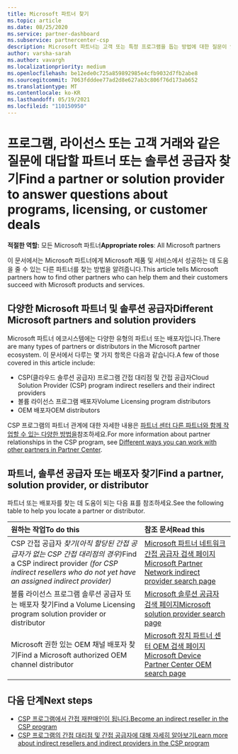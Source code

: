 ```yaml
---
title: Microsoft 파트너 찾기
ms.topic: article
ms.date: 08/25/2020
ms.service: partner-dashboard
ms.subservice: partnercenter-csp
description: Microsoft 파트너는 고객 또는 특정 프로그램을 돕는 방법에 대한 질문이 있을 수 있습니다. 도움을 줄 수 있는 다른 파트너를 찾습니다.
author: varsha-sarah
ms.author: vavargh
ms.localizationpriority: medium
ms.openlocfilehash: be12ede0c725a859892985e4cfb9032d7fb2abe8
ms.sourcegitcommit: 7063fdddee77ad2d8e627ab3c806f76d173ab652
ms.translationtype: MT
ms.contentlocale: ko-KR
ms.lasthandoff: 05/19/2021
ms.locfileid: "110150950"
---
```

# <a name="find-a-partner-or-solution-provider-to-answer-questions-about-programs-licensing-or-customer-deals"></a><span data-ttu-id="97589-104">프로그램, 라이선스 또는 고객 거래와 같은 질문에 대답할 파트너 또는 솔루션 공급자 찾기</span><span class="sxs-lookup"><span data-stu-id="97589-104">Find a partner or solution provider to answer questions about programs, licensing, or customer deals</span></span> 

<span data-ttu-id="97589-105">**적절한 역할:** 모든 Microsoft 파트너</span><span class="sxs-lookup"><span data-stu-id="97589-105">**Appropriate roles**: All Microsoft partners</span></span>

<span data-ttu-id="97589-106">이 문서에서는 Microsoft 파트너에게 Microsoft 제품 및 서비스에서 성공하는 데 도움을 줄 수 있는 다른 파트너를 찾는 방법을 알려줍니다.</span><span class="sxs-lookup"><span data-stu-id="97589-106">This article tells Microsoft partners how to find other partners who can help them and their customers succeed with Microsoft products and services.</span></span>

## <a name="different-microsoft-partners-and-solution-providers"></a><span data-ttu-id="97589-107">다양한 Microsoft 파트너 및 솔루션 공급자</span><span class="sxs-lookup"><span data-stu-id="97589-107">Different Microsoft partners and solution providers</span></span>

<span data-ttu-id="97589-108">Microsoft 파트너 에코시스템에는 다양한 유형의 파트너 또는 배포자입니다.</span><span class="sxs-lookup"><span data-stu-id="97589-108">There are many types of partners or distributors in the Microsoft partner ecosystem.</span></span> <span data-ttu-id="97589-109">이 문서에서 다루는 몇 가지 항목은 다음과 같습니다.</span><span class="sxs-lookup"><span data-stu-id="97589-109">A few of those covered in this article include:</span></span>

- <span data-ttu-id="97589-110">CSP(클라우드 솔루션 공급자) 프로그램 간접 대리점 및 간접 공급자</span><span class="sxs-lookup"><span data-stu-id="97589-110">Cloud Solution Provider (CSP) program indirect resellers and their indirect providers</span></span>
- <span data-ttu-id="97589-111">볼륨 라이선스 프로그램 배포자</span><span class="sxs-lookup"><span data-stu-id="97589-111">Volume Licensing program distributors</span></span>
- <span data-ttu-id="97589-112">OEM 배포자</span><span class="sxs-lookup"><span data-stu-id="97589-112">OEM distributors</span></span>

<span data-ttu-id="97589-113">CSP 프로그램의 파트너 관계에 대한 자세한 내용은 [파트너 센터 다른 파트너와 함께 작업할 수 있는 다양한 방법을](work-with-other-partners.md)참조하세요.</span><span class="sxs-lookup"><span data-stu-id="97589-113">For more information about partner relationships in the CSP program, see [Different ways you can work with other partners in Partner Center](work-with-other-partners.md).</span></span>

## <a name="find-a-partner-solution-provider-or-distributor"></a><span data-ttu-id="97589-114">파트너, 솔루션 공급자 또는 배포자 찾기</span><span class="sxs-lookup"><span data-stu-id="97589-114">Find a partner, solution provider, or distributor</span></span>

<span data-ttu-id="97589-115">파트너 또는 배포자를 찾는 데 도움이 되는 다음 표를 참조하세요.</span><span class="sxs-lookup"><span data-stu-id="97589-115">See the following table to help you locate a partner or distributor.</span></span>

|<span data-ttu-id="97589-116">원하는 작업</span><span class="sxs-lookup"><span data-stu-id="97589-116">To do this</span></span>  | <span data-ttu-id="97589-117">참조 문서</span><span class="sxs-lookup"><span data-stu-id="97589-117">Read this</span></span>  |
|:------------------|:--------------- |
|<span data-ttu-id="97589-118">CSP 간접 공급자 *찾기(아직 할당된 간접 공급자가 없는 CSP 간접 대리점의 경우)*</span><span class="sxs-lookup"><span data-stu-id="97589-118">Find a CSP indirect provider *(for CSP indirect resellers who do not yet have an assigned indirect provider)*</span></span> | [<span data-ttu-id="97589-119">Microsoft 파트너 네트워크 간접 공급자 검색 페이지</span><span class="sxs-lookup"><span data-stu-id="97589-119">Microsoft Partner Network indirect provider search page</span></span>](https://partner.microsoft.com/membership/cloud-solution-provider/find-a-provider)  |
|<span data-ttu-id="97589-120">볼륨 라이선스 프로그램 솔루션 공급자 또는 배포자 찾기</span><span class="sxs-lookup"><span data-stu-id="97589-120">Find a Volume Licensing program solution provider or distributor</span></span>  | [<span data-ttu-id="97589-121">Microsoft 솔루션 공급자 검색 페이지</span><span class="sxs-lookup"><span data-stu-id="97589-121">Microsoft solution provider search page</span></span>](https://www.microsoft.com/solution-providers/home)  |
|<span data-ttu-id="97589-122">Microsoft 권한 있는 OEM 채널 배포자 찾기</span><span class="sxs-lookup"><span data-stu-id="97589-122">Find a Microsoft authorized OEM channel distributor</span></span>  | [<span data-ttu-id="97589-123">Microsoft 장치 파트너 센터 OEM 검색 페이지</span><span class="sxs-lookup"><span data-stu-id="97589-123">Microsoft Device Partner Center OEM search page</span></span>](https://devicepartner.microsoft.com/connect/distributor)  |

## <a name="next-steps"></a><span data-ttu-id="97589-124">다음 단계</span><span class="sxs-lookup"><span data-stu-id="97589-124">Next steps</span></span>

- [<span data-ttu-id="97589-125">CSP 프로그램에서 간접 재판매인이 됩니다.</span><span class="sxs-lookup"><span data-stu-id="97589-125">Become an indirect reseller in the CSP program</span></span>](https://partner.microsoft.com/licensing)
- [<span data-ttu-id="97589-126">CSP 프로그램의 간접 대리점 및 간접 공급자에 대해 자세히 알아보기</span><span class="sxs-lookup"><span data-stu-id="97589-126">Learn more about indirect resellers and indirect providers in the CSP program</span></span>](work-with-other-partners.md)